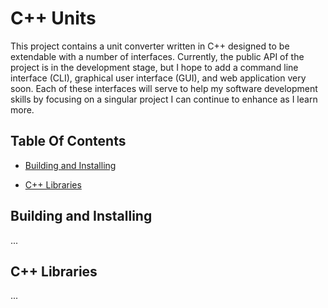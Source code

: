 # C++ Units

This project contains a unit converter written in C++ designed to be extendable with a number of interfaces. Currently, the public API of the project is in the development stage, but I hope to add a command line interface (CLI), graphical user interface (GUI), and web application very soon. Each of these interfaces will serve to help my software development skills by focusing on a singular project I can continue to enhance as I learn more.

## Table Of Contents

- [Building and Installing](#Building-and-Installing)

- [C++ Libraries](#C++-Libraries)

## Building and Installing

...

## C++ Libraries

...
